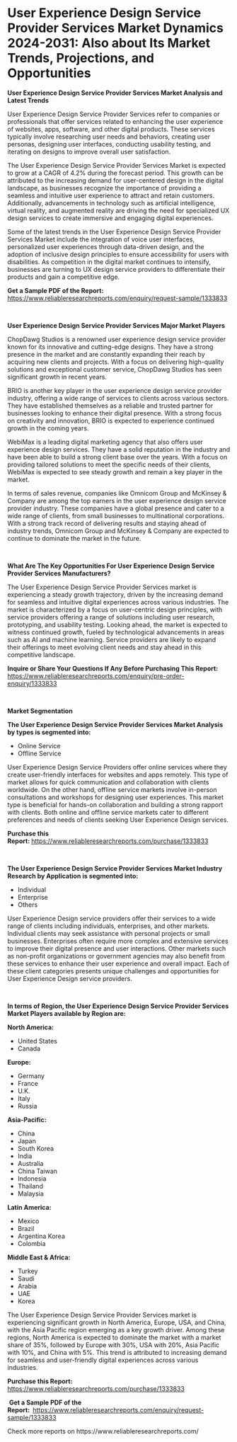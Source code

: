 <p><h1>User Experience Design Service Provider Services Market Dynamics 2024-2031: Also about Its Market Trends, Projections, and Opportunities</h1></p><p><strong>User Experience Design Service Provider Services Market Analysis and Latest Trends</strong></p>
<p><p>User Experience Design Service Provider Services refer to companies or professionals that offer services related to enhancing the user experience of websites, apps, software, and other digital products. These services typically involve researching user needs and behaviors, creating user personas, designing user interfaces, conducting usability testing, and iterating on designs to improve overall user satisfaction.</p><p>The User Experience Design Service Provider Services Market is expected to grow at a CAGR of 4.2% during the forecast period. This growth can be attributed to the increasing demand for user-centered design in the digital landscape, as businesses recognize the importance of providing a seamless and intuitive user experience to attract and retain customers. Additionally, advancements in technology such as artificial intelligence, virtual reality, and augmented reality are driving the need for specialized UX design services to create immersive and engaging digital experiences.</p><p>Some of the latest trends in the User Experience Design Service Provider Services Market include the integration of voice user interfaces, personalized user experiences through data-driven design, and the adoption of inclusive design principles to ensure accessibility for users with disabilities. As competition in the digital market continues to intensify, businesses are turning to UX design service providers to differentiate their products and gain a competitive edge.</p></p>
<p><strong>Get a Sample PDF of the Report:&nbsp;</strong> <a href="https://www.reliableresearchreports.com/enquiry/request-sample/1333833">https://www.reliableresearchreports.com/enquiry/request-sample/1333833</a></p>
<p>&nbsp;</p>
<p><strong>User Experience Design Service Provider Services Major Market Players</strong></p>
<p><p>ChopDawg Studios is a renowned user experience design service provider known for its innovative and cutting-edge designs. They have a strong presence in the market and are constantly expanding their reach by acquiring new clients and projects. With a focus on delivering high-quality solutions and exceptional customer service, ChopDawg Studios has seen significant growth in recent years.</p><p>BRIO is another key player in the user experience design service provider industry, offering a wide range of services to clients across various sectors. They have established themselves as a reliable and trusted partner for businesses looking to enhance their digital presence. With a strong focus on creativity and innovation, BRIO is expected to experience continued growth in the coming years.</p><p>WebiMax is a leading digital marketing agency that also offers user experience design services. They have a solid reputation in the industry and have been able to build a strong client base over the years. With a focus on providing tailored solutions to meet the specific needs of their clients, WebiMax is expected to see steady growth and remain a key player in the market.</p><p>In terms of sales revenue, companies like Omnicom Group and McKinsey & Company are among the top earners in the user experience design service provider industry. These companies have a global presence and cater to a wide range of clients, from small businesses to multinational corporations. With a strong track record of delivering results and staying ahead of industry trends, Omnicom Group and McKinsey & Company are expected to continue to dominate the market in the future.</p></p>
<p>&nbsp;</p>
<p><strong>What Are The Key Opportunities For User Experience Design Service Provider Services Manufacturers?</strong></p>
<p><p>The User Experience Design Service Provider Services market is experiencing a steady growth trajectory, driven by the increasing demand for seamless and intuitive digital experiences across various industries. The market is characterized by a focus on user-centric design principles, with service providers offering a range of solutions including user research, prototyping, and usability testing. Looking ahead, the market is expected to witness continued growth, fueled by technological advancements in areas such as AI and machine learning. Service providers are likely to expand their offerings to meet evolving client needs and stay ahead in this competitive landscape.</p></p>
<p><strong>Inquire or Share Your Questions If Any Before Purchasing This Report:</strong> <a href="https://www.reliableresearchreports.com/enquiry/pre-order-enquiry/1333833">https://www.reliableresearchreports.com/enquiry/pre-order-enquiry/1333833</a></p>
<p>&nbsp;</p>
<p><strong>Market Segmentation</strong></p>
<p><strong>The User Experience Design Service Provider Services Market Analysis by types is segmented into:</strong></p>
<p><ul><li>Online Service</li><li>Offline Service</li></ul></p>
<p><p>User Experience Design Service Providers offer online services where they create user-friendly interfaces for websites and apps remotely. This type of market allows for quick communication and collaboration with clients worldwide. On the other hand, offline service markets involve in-person consultations and workshops for designing user experiences. This market type is beneficial for hands-on collaboration and building a strong rapport with clients. Both online and offline service markets cater to different preferences and needs of clients seeking User Experience Design services.</p></p>
<p><strong>Purchase this Report:&nbsp;</strong><a href="https://www.reliableresearchreports.com/purchase/1333833">https://www.reliableresearchreports.com/purchase/1333833</a></p>
<p>&nbsp;</p>
<p><strong>The User Experience Design Service Provider Services Market Industry Research by Application is segmented into:</strong></p>
<p><ul><li>Individual</li><li>Enterprise</li><li>Others</li></ul></p>
<p><p>User Experience Design service providers offer their services to a wide range of clients including individuals, enterprises, and other markets. Individual clients may seek assistance with personal projects or small businesses. Enterprises often require more complex and extensive services to improve their digital presence and user interactions. Other markets such as non-profit organizations or government agencies may also benefit from these services to enhance their user experience and overall impact. Each of these client categories presents unique challenges and opportunities for User Experience Design service providers.</p></p>
<p>&nbsp;</p>
<p><strong>In terms of Region, the User Experience Design Service Provider Services Market Players available by Region are:</strong></p>
<p>
    <p> <strong> North America: </strong>
        <ul>
            <li>United States</li>
            <li>Canada</li>
        </ul>
        </p> 
    <p> <strong> Europe: </strong>
        <ul>
            <li>Germany</li>
            <li>France</li>
            <li>U.K.</li>
            <li>Italy</li>
            <li>Russia</li>
        </ul>
        </p> 
    <p> <strong> Asia-Pacific: </strong>
        <ul>
            <li>China</li>
            <li>Japan</li>
            <li>South Korea</li>
            <li>India</li>
            <li>Australia</li>
            <li>China Taiwan</li>
            <li>Indonesia</li>
            <li>Thailand</li>
            <li>Malaysia</li>
        </ul>
        </p> 
    <p> <strong> Latin America: </strong>
        <ul>
            <li>Mexico</li>
            <li>Brazil</li>
            <li>Argentina Korea</li>
            <li>Colombia</li>
        </ul>
        </p> 
    <p> <strong> Middle East & Africa: </strong>
        <ul>
            <li>Turkey</li>
            <li>Saudi</li>
            <li>Arabia</li>
            <li>UAE</li>
            <li>Korea</li>
        </ul>
    </p>
    </p>
<p><p>The User Experience Design Service Provider Services market is experiencing significant growth in North America, Europe, USA, and China, with the Asia Pacific region emerging as a key growth driver. Among these regions, North America is expected to dominate the market with a market share of 35%, followed by Europe with 30%, USA with 20%, Asia Pacific with 10%, and China with 5%. This trend is attributed to increasing demand for seamless and user-friendly digital experiences across various industries.</p></p>
<p><strong>Purchase this Report: </strong><a href="https://www.reliableresearchreports.com/purchase/1333833">https://www.reliableresearchreports.com/purchase/1333833</a></p>
<p>&nbsp;<strong>Get a Sample PDF of the Report:&nbsp;&nbsp;</strong><a href="https://www.reliableresearchreports.com/enquiry/request-sample/1333833">https://www.reliableresearchreports.com/enquiry/request-sample/1333833</a></p>
<p><strong></strong></p>
<p>Check more reports on https://www.reliableresearchreports.com/</p>